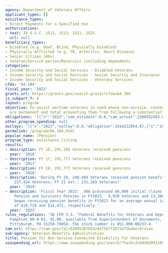 ```yaml
---
agency: Department of Veterans Affairs
applicant_types: []
assistance_types:
- Direct Payments for a Specified Use
authorizations:
- text: 38 U.S.C. 1511, 1513, 1521, 1525.
  url: null
beneficiary_types:
- Disabled (e.g. Deaf, Blind, Physically Disabled)
- Physically Afflicted (e.g. TB, Arthritis, Heart Disease)
- Senior Citizen (60+)
- Veteran/Service person/Reservist (including dependents
categories:
- Income Security and Social Services - Disabled Veterans
- Income Security and Social Services - Social Security and Insurance
- Income Security and Social Services - Veterans Services
cfda: '64.104'
fiscal_year: '2022'
grants_url: https://grants.gov/search-grants?cfda=64.104
is_subpart_f: 0
layout: program
objective: To assist wartime veterans in need whose non-service- connected disabilities
  are permanent and total preventing them from following a substantially gainful  occupation.
obligations: '[{"x":"2022","sam_estimate":0.0,"sam_actual":2308562403.0,"usa_spending_actual":2414212054.0},{"x":"2023","sam_estimate":2182329856.0,"sam_actual":0.0,"usa_spending_actual":2140743149.0},{"x":"2024","sam_estimate":2163313624.0,"sam_actual":0.0,"usa_spending_actual":1838137143.0}]'
other_program_spending: null
outlays: '[{"x":"2022","outlay":0.0,"obligation":2414212054.0},{"x":"2023","outlay":0.0,"obligation":2140743149.0},{"x":"2024","outlay":0.0,"obligation":1838137143.0}]'
permalink: /program/64.104.html
popular_name: (Pension)
program_type: assistance_listing
results:
- description: FY 16, 291,195 Veterans received pensions
  year: '2016'
- description: FY 17, 291,777 Veterans received pensions
  year: '2017'
- description: FY 18, 291,777 Veterans received pensions
  year: '2018'
- description: 'During FY 19, 248,484 Veterans received pension benefits. (FY 20 est.:
    237,424 Veterans; FY 21 est.: 231,183 Veterans)'
  year: '2019'
- description: 'Fiscal Year 2023:  VBA processed 46,900 initial claims for Veterans
    Pension and Survivors Pension in FY2023.  9,930 Veterans and 13,388 survivors
    began receiving pension benefits in FY2023 for an average annual individual benefit
    of $19,729 and $14,471, respectively.'
  year: '2023'
rules_regulations: '38 CFR 3.3. "Federal Benefits for Veterans and Dependents," VA
  Pamphlet 80-0-01, $5.00, available from Superintendent of Documents, P.O. Box 371954,
  Pittsburgh, PA 15250-79054. The stock number is 051-000-00233-4. '
sam_url: https://sam.gov/fal/620d5387b5324e75bff2673af3babec8/view
sub-agency: Veterans Benefits Administration
title: Pension for Non-Service-Connected Disability for Veterans
usaspending_url: https://www.usaspending.gov/search/?hash=3c6936d992108131ed71d644e10be298
---
```

